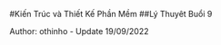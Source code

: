 #Kiến Trúc và Thiết Kế Phần Mềm
##Lý Thuyêt Buổi 9

<create>
Author: othinho - Update 19/09/2022
</create>
